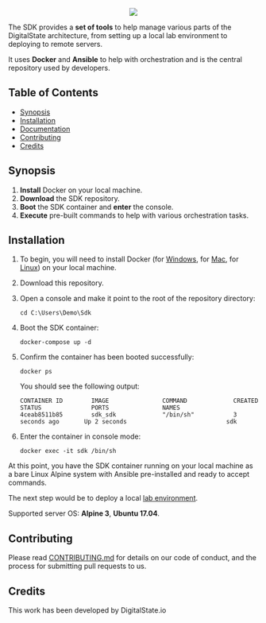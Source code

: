 <p align="center"><a href="http://digitalstate.ca" target="_blank">
    <img src="https://avatars3.githubusercontent.com/u/12055994?s=200&v=4">
</a></p>

The SDK provides a **set of tools** to help manage various parts of the DigitalState architecture, from setting up a local lab environment to deploying to remote servers.

It uses **Docker** and **Ansible** to help with orchestration and is the central repository used by developers.

## Table of Contents

- [Synopsis](#synopsis)
- [Installation](#installation)
- [Documentation](#documentation)
- [Contributing](#contributing)
- [Credits](#credits)

## Synopsis

1. **Install** Docker on your local machine.
2. **Download** the SDK repository.
3. **Boot** the SDK container and **enter** the console.
4. **Execute** pre-built commands to help with various orchestration tasks.

## Installation

1. To begin, you will need to install Docker (for [Windows](https://www.docker.com/docker-windows), for [Mac](https://docs.docker.com/docker-for-mac), for [Linux](https://docs.docker.com/engine/installation/#server)) on your local machine.

2. Download this repository.

3. Open a console and make it point to the root of the repository directory:

   ```
   cd C:\Users\Demo\Sdk
   ```

4. Boot the SDK container:

   ```
   docker-compose up -d
   ```

5. Confirm the container has been booted successfully:

   ```
   docker ps
   ```
   
   You should see the following output:
   
   ```
   CONTAINER ID        IMAGE               COMMAND             CREATED             STATUS              PORTS               NAMES
   4ceab8511b85        sdk_sdk             "/bin/sh"           3 seconds ago       Up 2 seconds                            sdk
   ```

6. Enter the container in console mode:

   ```
   docker exec -it sdk /bin/sh
   ```

At this point, you have the SDK container running on your local machine as a bare Linux Alpine system with Ansible pre-installed and ready to accept commands. 

The next step would be to deploy a local [lab environment](sdk/documentation/lab/index.md).

Supported server OS: **Alpine 3**, **Ubuntu 17.04**.

## Contributing

Please read [CONTRIBUTING.md](CONTRIBUTING.md) for details on our code of conduct, and the process for submitting pull requests to us.

## Credits

This work has been developed by DigitalState.io
